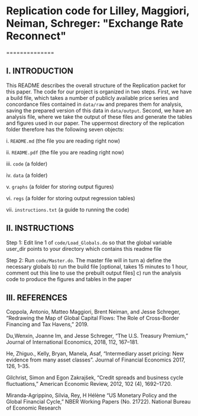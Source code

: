# Replication code for Lilley, Maggiori, Neiman, Schreger: "Exchange Rate Reconnect"
==============

I. INTRODUCTION
--------------

This README describes the overall structure of the Replication packet for this paper. The code for our project is organized in two steps. First, we have a build file, which takes a number of publicly available price series and concordance files contained in `data/raw` and prepares them for analysis, saving the prepared version of this data in `data/output`. Second, we have an analysis file, where we take the output of these files and generate the tables and figures used in our paper. The uppermost directory of the replication folder therefore has the following seven objects:

  i.    	`README.md` (the file you are reading right now)
  
  ii.   	`README.pdf` (the file you are reading right now)
  
  iii.  	`code` (a folder)
  
  iv.  		`data` (a folder)
  
  v.   		`graphs` (a folder for storing output figures)
  
  vi.   	`regs` (a folder for storing output regression tables)
  
  vii.   	`instructions.txt` (a guide to running the code)
  

II. INSTRUCTIONS
--------------

Step 1: Edit line 1 of `code/Load_Globals.do` so that the global variable user_dir points to your directory which contains this readme file

Step 2: Run `code/Master.do`. The master file will in turn 
    a) define the necessary globals 
    b) run the build file [optional, takes 15 minutes to 1 hour, comment out this line to use the prebuilt output files]
    c) run the analysis code to produce the figures and tables in the paper
    

III. REFERENCES
--------------
Coppola, Antonio, Matteo Maggiori, Brent Neiman, and Jesse Schreger, “Redrawing the Map
of Global Capital Flows: The Role of Cross-Border Financing and Tax Havens,” 2019.

Du,Wenxin, Joanne Im, and Jesse Schreger, “The U.S. Treasury Premium,” Journal of International Economics, 2018, 112, 167–181.

He, Zhiguo., Kelly, Bryan, Manela, Asaf, “Intermediary asset pricing: New evidence from many asset classes”. Journal of Financial Economics 2017, 126, 1–35.

Gilchrist, Simon and Egon Zakrajšek, “Credit spreads and business cycle fluctuations,” American Economic Review, 2012, 102 (4), 1692–1720.

Miranda-Agrippino, Silvia, Rey, H Hélène “US Monetary Policy and the Global Financial Cycle,” NBER Working Papers (No. 21722). National Bureau of Economic Research
